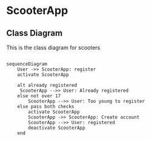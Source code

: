 # ScooterApp

## Class Diagram

This is the class diagram for scooters

```mermaid

sequenceDiagram
    User ->> ScooterApp: register
    activate ScooterApp

    alt already registered
     ScooterApp -->> User: Already registered
    else not over 17
        ScooterApp -->> User: Too young to register
    else pass both checks
        activate ScooterApp
        ScooterApp ->> ScooterApp: Create account
        ScooterApp -->> User: registered
        deactivate ScooterApp
    end

```
